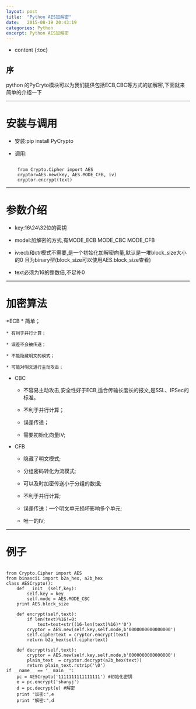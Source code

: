 ```yaml
---
layout: post
title:  "Python AES加解密"
date:   2015-08-19 20:43:19
categories: Python
excerpt: Python AES加解密
---
```


* content
{:toc}


## 序

python 的PyCryto模块可以为我们提供包括ECB,CBC等方式的加解密,下面就来简单的介绍一下

---

# 安装与调用

 * 安装:pip install PyCrypto

 * 调用:
   <pre><code>
    from Crypto.Cipher import AES
    cryptor=AES.new(key, AES.MODE_CFB, iv)
    cryptor.encrypt(text)
   </code></pre>

---

# 参数介绍

 * key:16\24\32位的密钥

 * model:加解密的方式,有MODE_ECB MODE_CBC MODE_CFB

 * iv:ecb和ctr模式不需要,是一个初始化加解密向量,默认是一堆block_size大小的0
        且为binary型(block_size可以使用AES.block_size查看)

 * text必须为16的整数倍,不足补0

---

# 加密算法

 *ECB
    * 简单；

    * 有利于并行计算；

    * 误差不会被传送；

    * 不能隐藏明文的模式；

    * 可能对明文进行主动攻击；

 * CBC

    * 不容易主动攻击,安全性好于ECB,适合传输长度长的报文,是SSL、IPSec的标准。

    * 不利于并行计算；

    * 误差传递；

    * 需要初始化向量IV;

 * CFB

    * 隐藏了明文模式;

    * 分组密码转化为流模式;

    * 可以及时加密传送小于分组的数据;

    * 不利于并行计算;

    * 误差传送：一个明文单元损坏影响多个单元;

    * 唯一的IV;

---

# 例子

<pre><code>
from Crypto.Cipher import AES
from binascii import b2a_hex, a2b_hex
class AESCrypto():
    def __init__(self,key):
        self.key = key
        self.mode = AES.MODE_CBC
	print AES.block_size

    def encrypt(self,text):
        if len(text)%16!=0:
            text=text+str((16-len(text)%16)*'0')
        cryptor = AES.new(self.key,self.mode,b'0000000000000000')
        self.ciphertext = cryptor.encrypt(text)
        return b2a_hex(self.ciphertext)

    def decrypt(self,text):
        cryptor = AES.new(self.key,self.mode,b'0000000000000000')
        plain_text  = cryptor.decrypt(a2b_hex(text))
        return plain_text.rstrip('\0')
if __name__ == '__main__':
    pc = AESCrypto('1111111111111111') #初始化密钥
    e = pc.encrypt('shanyj')
    d = pc.decrypt(e) #解密
    print "加密:",e
    print "解密:",d
</code></pre>
